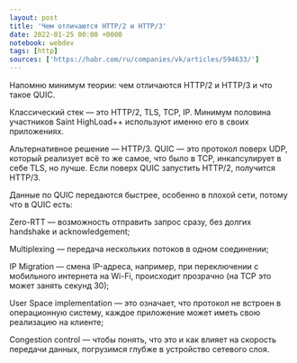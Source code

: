 ```yaml
---
layout: post
title: 'Чем отличаются HTTP/2 и HTTP/3'
date: 2022-01-25 00:00 +0000
notebook: webdev
tags: [http]
sources: ['https://habr.com/ru/companies/vk/articles/594633/']
---
```

Напомню минимум теории: чем отличаются HTTP/2 и HTTP/3 и что такое QUIC. 

Классический стек — это HTTP/2, TLS, TCP, IP. Минимум половина участников Saint HighLoad++ используют именно его в своих приложениях. 

Альтернативное решение — HTTP/3. QUIC — это протокол поверх UDP, который реализует всё то же самое, что было в TCP, инкапсулирует в себе TLS, но лучше. Если поверх QUIC запустить HTTP/2, получится HTTP/3.

Данные по QUIC передаются быстрее, особенно в плохой сети, потому что в QUIC есть:

Zero-RTT — возможность отправить запрос сразу, без долгих handshake и acknowledgement;

Multiplexing — передача нескольких потоков в одном соединении; 

IP Migration — смена IP-адреса, например, при переключении с мобильного интернета на Wi-Fi, происходит прозрачно (на TCP это может занять секунд 30);

User Space implementation — это означает, что протокол не встроен в операционную систему, каждое приложение может иметь свою реализацию на клиенте; 

Congestion control — чтобы понять, что это и как влияет на скорость передачи данных, погрузимся глубже в устройство сетевого слоя. 